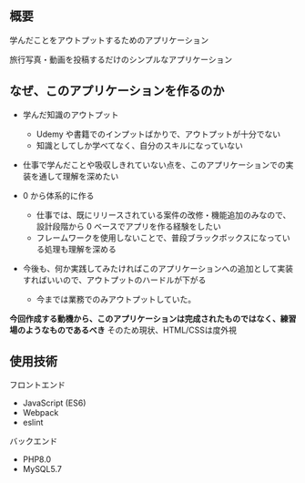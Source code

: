 ## 概要

学んだことをアウトプットするためのアプリケーション

旅行写真・動画を投稿するだけのシンプルなアプリケーション

## なぜ、このアプリケーションを作るのか

- 学んだ知識のアウトプット

    - Udemy や書籍でのインプットばかりで、アウトプットが十分でない
    - 知識としてしか学べてなく、自分のスキルになっていない

- 仕事で学んだことや吸収しきれていない点を、このアプリケーションでの実装を通して理解を深めたい

- 0 から体系的に作る

    - 仕事では、既にリリースされている案件の改修・機能追加のみなので、設計段階から 0 ベースでアプリを作る経験をしたい
    - フレームワークを使用しないことで、普段ブラックボックスになっている処理も理解を深める

- 今後も、何か実践してみたければこのアプリケーションへの追加として実装すればいいので、アウトプットのハードルが下がる
    - 今までは業務でのみアウトプットしていた。

**今回作成する動機から、このアプリケーションは完成されたものではなく、練習場のようなものであるべき**
そのため現状、HTML/CSSは度外視

## 使用技術

フロントエンド
- JavaScript (ES6)
- Webpack
- eslint

バックエンド
- PHP8.0
- MySQL5.7
